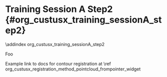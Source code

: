 Training Session A Step2 {#org_custusx_training_sessionA_step2}
===================

\addindex org_custusx_training_sessionA_step2

Foo

Example link to docs for contour registration at \ref org_custusx_registration_method_pointcloud_frompointer_widget